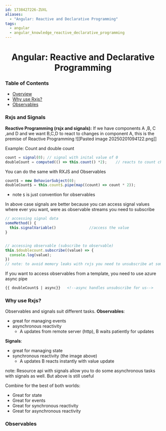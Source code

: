 ```yaml
---
id: 1738427226-ZUXL
aliases:
  - "Angular: Reactive and Declarative Programming"
tags:
  - angular
  - angular_knowledge_reactive_declarative_programming
---
```


<center>
<h1>Angular: Reactive and Declarative Programming</h1>
</center>


### Table of Contents
- [Overview](#rxjs%20and%20signals)
- [Why use Rxjs?](#why%20use%20rxjs)
- [Observables](#observables)


### Rxjs and Signals

**Reactive Programming (rsjx and signals):**
If we have components  A ,B, C ,and D and we want B,C,D to react to changes in 
component A, this is the premise of Reactive Programming
![[Pasted image 20250201094122.png]]

Example: Count and double count
```typescript
count = signal(0); // signal with inital value of 0
doubleCount = computed(() => this.count() *2);    // reacts to count changes, and doubles it
```

You can do the same with RXJS and Observables
```typescript
count$ = new BehaviorSubject(0);
doubleCount$ = this.count$.pipe(map((count) => count * 2));
```
- note `$` is just convention for observables

In above case signals are better because you can access signal values where ever
you want, were as observable streams you need to subscribe
```typescript
// accessing signal data
someMethod() {
  this.signalVariable()               //access the value
}


// accessing observable (subscribe to observable)
this.$doublecount.subscribe((value) => {
  console.log(value);
})
// note: to avoid memory leaks with rxjs you need to unsubscribe at somepoint
```

If you want to access observables from a template, you need to use azure async
pipe
```html
{{ doubleCount$ | async}}   <!--async handles unsubscribe for us-->
```


### Why use Rxjs?

Observables and signals suit different tasks.
**Observables**:
- great for managing events
- asynchronous reactivity
    - A updates from remote server (http), B waits patiently for updates

**Signals**:
- great for managing state
- synchronous reactivity (the image above)
    - A updates B reacts instantly with value update

note: Resource api with signals allow you to do some asynchronous tasks with 
      signals as well. But above is still useful

Combine for the best of both worlds: 
- Great for state
- Great for events
- Great for synchronous reactivity
- Great for asynchronous reactivity


### Observables


